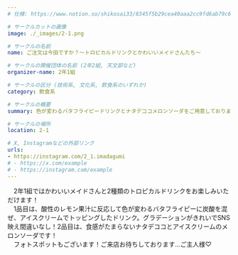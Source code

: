 ```yaml
---
# 仕様: https://www.notion.so/shikosai33/8345f5b29cea40aaa2cc9fd6ab79c6a6?pvs=4#5438a1577b604f39a67658a72f2283b8

# サークルカットの画像
image: ./_images/2-1.png

# サークルの名前
name: ご注文は今田ですか？～トロピカルドリンクとかわいいメイドさんたち～

# サークルの開催団体の名前 (2年2組, 天文部など)
organizer-name: 2年1組

# サークルの区分 (技術系, 文化系, 飲食系のいずれか)
category: 飲食系

# サークルの概要
summary: 色が変わるバタフライピードリンクとナタデココメロンソーダをご用意しております!

# サークルの場所
location: 2-1

# X, Instagramなどの外部リンク
urls:
- https://instagram.com/2_1.imadagumi
# - https://x.com/example
# - https://instagram.com/example
---
```

　2年1組ではかわいいメイドさんと2種類のトロピカルドリンクをお楽しみいただけます！<br>　1品目は、酸性のレモン果汁に反応して色が変わるバタフライピーに炭酸を混ぜ、アイスクリームでトッピングしたドリンク。グラデーションがきれいでSNS映え間違いなし！2品目は、食感がたまらないナタデココとアイスクリームのメロンソーダです！<br>　フォトスポットもございます！ご来店お待ちしております…ご主人様♡
